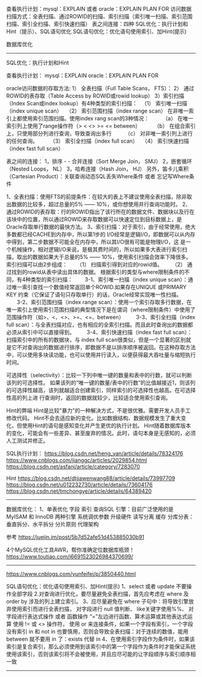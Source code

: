 查看执行计划：mysql：EXPLAIN  或者 oracle：EXPLAIN PLAN FOR
访问数据扫描方式：全表扫描、通过ROWID的扫描、索引扫描（索引唯一扫描、索引范围扫描、索引全扫描、索引快速扫描）
表之间连接：四种
SQL优化：执行计划和Hint（提示）、SQL语句优化
SQL语句优化：优化语句使用索引、加Hint(提示)

数据库优化



---------------------------------------------------------------------------------------------------------------------


SQL优化：执行计划和Hint


查看执行计划：
mysql：EXPLAIN 
oracle：EXPLAIN PLAN FOR 



oracle访问数据的存取方法:
1） 全表扫描（Full Table Scans， FTS）：
2） 通过ROWID的表存取（Table Access by ROWID或rowid lookup）
3）索引扫描（Index Scan或index lookup）有4种类型的索引扫描：
　（1） 索引唯一扫描（index unique scan）
　（2） 索引范围扫描（index range scan）
       在非唯一索引上都使用索引范围扫描。使用index rang scan的3种情况：
　　  （a） 在唯一索引列上使用了range操作符（> < <> >= <= between）
　　  （b） 在组合索引上，只使用部分列进行查询，导致查询出多行
　　  （c） 对非唯一索引列上进行的任何查询。　　
　（3） 索引全扫描（index full scan）
　（4） 索引快速扫描（index fast full scan）


表之间的连接：
1，排序 - - 合并连接（Sort Merge Join， SMJ）
2，嵌套循环（Nested Loops， NL）
3，哈希连接（Hash Join， HJ）
另外，笛卡儿乘积（Cartesian Product）：关联查询动态SQL丢失Where条件 或者 忘记写Where条件


1、全表扫描：使用FTS的前提条件：在较大的表上不建议使用全表扫描，除非取出数据的比较多，超过总量的5% —— 10%，或你想使用并行查询功能时。
2、通过ROWID的表存取：行的ROWID指出了该行所在的数据文件、数据块以及行在该块中的位置，所以通过ROWID来存取数据可以快速定位到目标数据上，是Oracle存取单行数据的最快方法。
3、索引扫描：对于索引，由于经常使用，绝大多数都已经CACHE到内存中，所以第1步的 I/O经常是逻辑I/O，即数据可以从内存中得到，第二步数据不可能全在内存中，所以其I/O很有可能是物理I/O，这 是一个机械操作，相对逻辑I/O来说，是极其费时间的，所以如果多大表进行索引扫描，取出的数据如果大于总量的5% —— 10%，使用索引扫描会效率下降很多。
	索引扫描可以由2步组成：
　　（1） 扫描索引得到对应的rowid值。 
　　（2） 通过找到的rowid从表中读出具体的数据。
  根据索引的类型与where限制条件的不同，有4种类型的索引扫描：
　　3-1、索引唯一扫描（index unique scan）：通过唯一索引查找一个数值经常返回单个ROWID.如果存在UNIQUE 或PRIMARY KEY 约束（它保证了语句只存取单行）的话，Oracle经常实现唯一性扫描。
　　3-2、索引范围扫描（index range scan）：使用一个索引存取多行数据，在唯一索引上使用索引范围扫描的典型情况下是在谓词（where限制条件）中使用了范围操作符（如>、<、<>、>=、<=、between）
　　3-3、索引全扫描（index full scan）：与全表扫描对应，也有相应的全索引扫描。而且此时查询出的数据都必须从索引中可以直接得到。
　　3-4、索引快速扫描（index fast full scan）：扫描索引中的所有的数据块，与 index full scan很类似，但是一个显著的区别就是它不对查询出的数据进行排序，即数据不是以排序顺序被返回。在这种存取方法中，可以使用多块读功能，也可以使用并行读入，以便获得最大吞吐量与缩短执行时间。



可选择性（selectivity）：比较一下列中唯一键的数量和表中的行数，就可以判断该列的可选择性。 如果该列的“唯一键的数量/表中的行数”的比值越接近1，则该列的可选择性越高，该列就越适合创建索引，同样索引的可选择性也越高。在可选择性高的列上进 行查询时，返回的数据就较少，比较适合使用索引查询。



Hint的弊端
Hint是比较"暴力"的一种解决方式，不是很优雅。需要开发人员手工修改代码。
Hint不会去适应新的变化。比如数据结构、数据规模发生了重大变化，但使用Hint的语句是感知变化并产生更优的执行计划。
Hint随着数据库版本的变化，可能会有一些差异、甚至废弃的情况。此时，语句本身是无感知的，必须人工测试并修正。


SQL执行计划：
https://blog.csdn.net/heng_yan/article/details/78324176
https://www.cnblogs.com/jianggc/articles/2029854.html
https://blog.csdn.net/asfanj/article/category/7283070


Hint
https://blog.csdn.net/dtjiawenwang88/article/details/73997709
https://blog.csdn.net/u012232730/article/details/73604176
https://blog.csdn.net/tmchongye/article/details/64389420

---------------------------------------------------------------------------------------------------------------------


数据库优化：
1、单表优化
    字段
    索引
    查询SQL
    引擎：目前广泛使用的是 MyISAM 和 InnoDB 两种引擎
    系统调优参数
    升级硬件
    读写分离
    缓存
    分库分表：垂直拆分、水平拆分
    分片原则
    代理架构


    
    
参考
https://juejin.im/post/5b7d52afe51d453885030b91





4个MySQL优化工具AWR，帮你准确定位数据库瓶颈！
https://www.toutiao.com/i6691523026984370699/



---------------------------------------------------------------------------------------------------------------------

https://www.cnblogs.com/yunfeifei/p/3850440.html

SQL语句优化：优化语句使用索引、加Hint(提示)
1、select 或者 update 不要操作全部字段
2.对查询进行优化，要尽量避免全表扫描，首先应考虑在 where 及 order by 涉及的列上建立索引。
3、应尽量避免在 where 子句中：将导致引擎放弃使用索引而进行全表扫描，
  对字段进行 null 值判断、
  like关键字使用%%、
  对字段进行表达式操作 或者 函数操作
  “=”左边进行函数、算术运算或其他表达式运算
  使用 != 或 <> 操作符，
  使用 or 来连接条件，如果一个字段有索引，一个字段没有索引
  in 和 not in 也要慎用，否则会导致全表扫描：对于连续的数值，能用 between 就不要用 in 了：exists 代替 in 
4、在使用索引字段作为条件时，如果该索引是复合索引，那么必须使用到该索引中的第一个字段作为条件时才能保证系统使用该索引，否则该索引将不会被使用，并且应尽可能的让字段顺序与索引顺序相一致




---------------------------------------------------------------------------------------------------------------------

